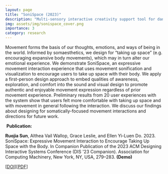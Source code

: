 ```yaml
---
layout: page
title: "SoniSpace (2023)"
description: "Multi-sensory interactive creativity support tool for dance, to encourage 'taking up space' with the body"
img: assets/img/sonispace_cover.png
importance: 3
category: research
---
```


Movement forms the basis of our thoughts, emotions, and ways of being in the world. Informed by somaesthetics, we design for “taking up space” (e.g. encouraging expansive body movements), which may in turn alter our emotional experience. We demonstrate SoniSpace, an expressive movement interaction experience that uses movement sonification and visualization to encourage users to take up space with their body. We apply a first-person design approach to embed qualities of awareness, exploration, and comfort into the sound and visual design to promote authentic and enjoyable movement expression regardless of prior movement experience. Preliminary results from 20 user experiences with the system show that users felt more comfortable with taking up space and with movement in general following the interaction. We discuss our findings about designing for somatically-focused movement interactions and directions for future work.

​
**Publication:**

**Ruojia Sun**, Althea Vail Wallop, Grace Leslie, and Ellen Yi-Luen Do. 2023. SoniSpace: Expressive Movement Interaction to Encourage Taking Up Space with the Body. In Companion Publication of the 2023 ACM Designing Interactive Systems Conference (DIS '23 Companion). Association for Computing Machinery, New York, NY, USA, 279–283. **(Demo)**

[[DOI](https://dl.acm.org/doi/10.1145/3563703.3596659)][[PDF](/assets/pdf/sonispace-2023.pdf)]